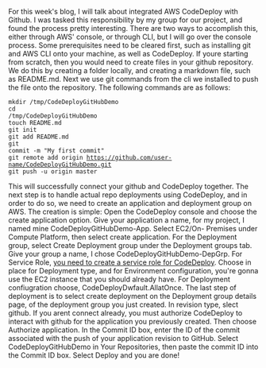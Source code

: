 For this week's blog, I will talk about integrated AWS CodeDeploy with Github. I was tasked this responsibility by my group for our project, and found the process pretty interesting. 
There are two ways to accomplish this, either through AWS' console, or through CLI, but I will go over the console process. Some prerequisites need to be cleared first, such as
installing git and AWS CLI onto your machine, as well as CodeDeploy. If youre starting from scratch, then you would need to create files in your github repository. We do this by
creating a folder locally, and creating a markdown file, such as README.md. Next we use git commands from the cli we installed to push the file onto the repository. The following commands
are as follows:

<code>mkdir /tmp/CodeDeployGitHubDemo</code><br>
<code>cd /tmp/CodeDeployGitHubDemo</code><br>
<code>touch README.md</code><br>
<code>git init</code><br>
<code>git add README.md</code><br>
<code>git commit -m "My first commit"</code><br>
<code>git remote add origin https://github.com/user-name/CodeDeployGitHubDemo.git</code><br>
<code>git push -u origin master</code><br>

This will successfully connect your github and CodeDeploy together. The next step is to handle actual repo deployments using CodeDeploy, and in order to do so,
we need to create an application and deployment group on AWS.
The creation is simple: Open the CodeDeploy console and choose the create application option. Give your application a name, for my project, I named mine CodeDeployGitHubDemo-App.
Select EC2/On- Premises under Compute Platform, then select create application. For the Deployment group, select Create Deployment group under the Deployment groups tab.
Give your group a name, I chose CodeDeployGitHubDemo-DepGrp. For Service Role, [you need to create a service role for CodeDeploy](https://docs.aws.amazon.com/codedeploy/latest/userguide/getting-started-create-service-role.html).
Choose in place for Deployment type, and for Environment configuration, you're gonna use the EC2 instance that you should already have. For Deployment confiugration choose,
CodeDeployDwfault.AllatOnce. The last step of deployment is to select create deployment on the Deployment group details page, of the deployment group you just created. In revision type,
slect github. If you arent connect already, you must authorize CodeDeploy to interact with github for the application you previously created. Then choose Authorize application.
In the Commit ID box, enter the ID of the commit associated with the push of your application revision to GitHub. Select CodeDeployGitHubDemo in Your Repositories, then paste the commit ID
into the Commit ID box. Select Deploy and you are done!
